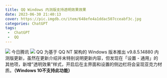 ```yaml
---
title: QQ Windows 内测版支持透明效果效果
date: 2023-06-30 21:40:13
cover: https://pic.imgdb.cn/item/648efe4a1ddac507cceabf3c.jpg
categories: ChatGPT
tags:
 -  ChatGPT
 -  QQ
---
```

![](https://pic.imgdb.cn/item/649edf0b1ddac507ccf1a32c.jpg)
今日腾讯 
![](https://pic.imgdb.cn/item/648efe4a1ddac507cceabf3c.jpg)
QQ 为基于 QQ NT 架构的 Windows 版本推出 v9.8.5.14880 内测版更新，虽然在更新介绍并未特别说明更新内容，但发现在「设置 - 通用」的其他项，新增"透明效果"样式，开启后在主界面和设置的侧边栏将会呈现亚克力材质。**（Windows 10不支持此功能）**


